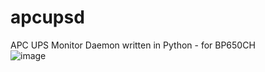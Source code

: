 # apcupsd
APC UPS Monitor Daemon written in Python - for BP650CH   
![image](https://github.com/AnterCreeper/apcupsd/assets/30188772/868c1ebb-b7a1-4fc0-877d-36d8adbbcaee)
